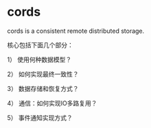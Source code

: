 # cords
cords is a consistent remote distributed storage.



核心包括下面几个部分：

1） 使用何种数据模型？

2） 如何实现最终一致性？

3） 数据存储和恢复方式？

4） 通信：如何实现IO多路复用？

5） 事件通知实现方式？